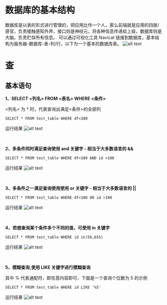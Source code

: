 # 数据库的基本结构
数据库是以表的形式进行管理的，把应用比作一个人，那么前端就是应用的四肢/感官，负责接触感知外界，接口则是神经元，将各种信息传递给上级，数据库则是大脑，负责贮存所有信息。
可以通过可视化工具 Navicat 链接到数据库，基本结构为服务器-数据库-表-列/行，以下为一个基本的数据库表。
![alt text](image.png)

# 查

## 基本语句

**1、SELECT <列名> FROM <表名> WHERE <条件>**

<列名> 为 * 时，代表查询出满足<条件>的全部列

```
SELECT * FROM test_table WHERE df<100
```
运行结果
![alt text](image-1.png)

<br>


**2、多条件同时满足查询使用 and 关键字 - 相当于大多数语言的 &&**

```
SELECT * FROM test_table WHERE df<100 AND id >100
```
运行结果
![alt text](image-2.png)

<br>


**3、多条件之一满足查询使用使用 or 关键字 - 相当于大多数语言的 ||**

```
SELECT * FROM test_table WHERE df<100 OR id >100
```
运行结果
![alt text](image-3.png)

<br>

**4、若想查询某个条件多个不同的值，可使用 in 关键字**

```
SELECT * FROM test_table WHERE id in(56,655)
```
运行结果
![alt text](image-4.png)

<br>


**5、模糊查询,使用 LIKE 关键字进行模糊查询**

其中 % 代表通配符，即任意内容即可，下面是一个查询个位数为 5 的示例
```
SELECT * FROM test_table WHERE id LIKE '%5'
```
运行结果
![alt text](image-5.png)

<br>

